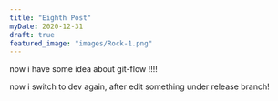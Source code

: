 ```yaml
---
title: "Eighth Post"
myDate: 2020-12-31
draft: true
featured_image: "images/Rock-1.png"
---
```


now i have some idea about git-flow !!!! 

now i switch to dev again, after edit something under release branch! 